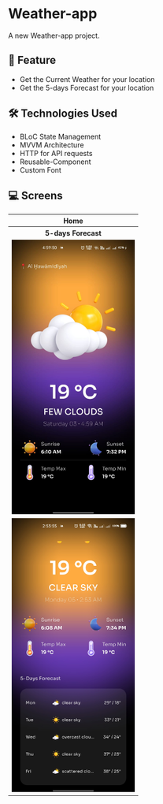 # Weather-app

A new Weather-app project.

## 🚀 Feature

- Get the Current Weather for your location
- Get the 5-days Forecast for your location

## 🛠️ Technologies Used

- BLoC State Management
- MVVM Architecture
- HTTP for API requests
- Reusable-Component
- Custom Font

## 💻 Screens
<table>
  <tr>
    <th>Home</th>
  </tr>
  <tr>
    <th>5-days Forecast</th>
  </tr>
  <tr>
    <td><img src="https://github.com/ahmedasaber/Weather_app/blob/master/assets/WhatsApp%20Image%202025-05-03%20at%2005.00.31_feab1fcb.jpg" width="250"/></td>
  </tr>
  <tr>
    <td><img src="https://github.com/ahmedasaber/Weather_app/blob/master/assets/Screenshot_2025-05-05-02-53-55-47_9ddbea12711bafff796e042aec31d432.jpg" width="250"/></td>
  </tr>
</table>
